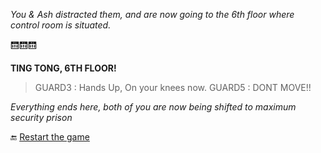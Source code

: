 *You & Ash distracted them, and are now going to the 6th floor where control room is situated.*

🛗🛗🛗

**TING TONG, 6TH FLOOR!**

>GUARD3 : Hands Up, On your knees now.
>GUARD5 : DONT MOVE!!

*Everything ends here, both of you are now being shifted to maximum security prison*

🔚
[Restart the game](../begin-journey.md)